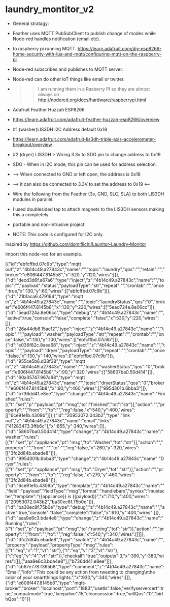 # laundry_montitor_v2


 * General stratagy:
 * Feather uses MQTT PubSubClient to publish change of modes while Node-red handles notification (email etc).
 * to raspberry pi running MQTT.
https://learn.adafruit.com/diy-esp8266-home-security-with-lua-and-mqtt/configuring-mqtt-on-the-raspberry-pi

 * Node-red subscribes and publishes to MQTT server.
 * Node-red can do other IoT things like email or twitter.

 * >> I am running them in a Rasberry PI so they are almost always on 
http://nodered.org/docs/hardware/raspberrypi.html
 
 * Adafruit Feather Huzzah ESP8266
 * https://learn.adafruit.com/adafruit-feather-huzzah-esp8266/overview
 * #1 (washer)LIS3DH I2C Address default 0x18
 * https://learn.adafruit.com/adafruit-lis3dh-triple-axis-accelerometer-breakout/overview
 * #2 (dryer) LIS3DH > Wiring 3.3v to SDO pin to change address to 0x19
 * SDO - When in I2C mode, this pin can be used for address selection. 
 *   --> When connected to GND or left open, the address is 0x18
 *   --> it can also be connected to 3.3V to set the address to 0x19 <--
 * Wire the following from the Feather {3v, GND, SLC, SLA} to both LIS3DH modules in parallel.

 * I used doublesided tap to attach magnets to the LIS3DH sensors making this a completely
 * portable and non-intrusive project.

 * NOTE: This code is configured for I2C only.


Inspired by
https://github.com/domiflichi/Launitor-Laundry-Monitor

Import this node-red for an example.

[{"id":"ebfcffbd.07c9b","type":"mqtt out","z":"4b14c49.a27843c","name":"","topic":"laundry","qos":"","retain":"","broker":"e606f447.8145b8","x":520,"y":120,"wires":[]},{"id":"decd3d6f.a67a6","type":"inject","z":"4b14c49.a27843c","name":"","topic":"","payload":"status","payloadType":"str","repeat":"","crontab":"","once":true,"x":130,"y":60,"wires":[["ebfcffbd.07c9b"]]},{"id":"21b1aca6.479164","type":"mqtt in","z":"4b14c49.a27843c","name":"","topic":"laundryStatus","qos":"0","broker":"e606f447.8145b8","x":130,"y":220,"wires":[["5ead724a.8e06cc"]]},{"id":"5ead724a.8e06cc","type":"debug","z":"4b14c49.a27843c","name":"","active":true,"console":"false","complete":"false","x":530,"y":220,"wires":[]},{"id":"26a44db8.15ac12","type":"inject","z":"4b14c49.a27843c","name":"","topic":"","payload":"washer","payloadType":"str","repeat":"","crontab":"","once":false,"x":130,"y":100,"wires":[["ebfcffbd.07c9b"]]},{"id":"e036f82c.8aea68","type":"inject","z":"4b14c49.a27843c","name":"","topic":"","payload":"dryer","payloadType":"str","repeat":"","crontab":"","once":false,"x":130,"y":140,"wires":[["ebfcffbd.07c9b"]]},{"id":"955ce5b6.d38f38","type":"mqtt in","z":"4b14c49.a27843c","name":"","topic":"washerStatus","qos":"0","broker":"e606f447.8145b8","x":90,"y":320,"wires":[["58607ba0.50d414"]]},{"id":"60a35747.967a98","type":"mqtt in","z":"4b14c49.a27843c","name":"","topic":"dryerStatus","qos":"0","broker":"e606f447.8145b8","x":90,"y":460,"wires":[["995d301b.6bba3"]]},{"id":"b736dd41.e8ee","type":"change","z":"4b14c49.a27843c","name":"Finished","rules":[{"t":"set","p":"payload","pt":"msg","to":"finished","tot":"str"}],"action":"","property":"","from":"","to":"","reg":false,"x":540,"y":400,"wires":[["6ce91e1b.4309b"]]},{"id":"20953072.043b2","type":"link out","z":"4b14c49.a27843c","name":"email","links":["41283473.3ffb6c"],"x":855,"y":340,"wires":[]},{"id":"58607ba0.50d414","type":"change","z":"4b14c49.a27843c","name":"washer","rules":[{"t":"set","p":"appliance","pt":"msg","to":"Washer","tot":"str"}],"action":"","property":"","from":"","to":"","reg":false,"x":260,"y":320,"wires":[["3fc2d84b.ebade8"]]},{"id":"995d301b.6bba3","type":"change","z":"4b14c49.a27843c","name":"Dryer","rules":[{"t":"set","p":"appliance","pt":"msg","to":"Dryer","tot":"str"}],"action":"","property":"","from":"","to":"","reg":false,"x":270,"y":460,"wires":[["3fc2d84b.ebade8"]]},{"id":"6ce91e1b.4309b","type":"template","z":"4b14c49.a27843c","name":"","field":"payload","fieldType":"msg","format":"handlebars","syntax":"mustache","template":"{{appliance}} is {{payload}}","x":710,"y":400,"wires":[["20953072.043b2","ba30ec8f.75b0e"]]},{"id":"ba30ec8f.75b0e","type":"debug","z":"4b14c49.a27843c","name":"","active":true,"console":"false","complete":"false","x":910,"y":400,"wires":[]},{"id":"aaa9e6c3.bda4e8","type":"change","z":"4b14c49.a27843c","name":"Running","rules":[{"t":"set","p":"payload","pt":"msg","to":"running","tot":"str"}],"action":"","property":"","from":"","to":"","reg":false,"x":540,"y":340,"wires":[[]]},{"id":"3fc2d84b.ebade8","type":"switch","z":"4b14c49.a27843c","name":"","property":"payload","propertyType":"msg","rules":[{"t":"eq","v":"1","vt":"str"},{"t":"eq","v":"3","vt":"str"},{"t":"eq","v":"4","vt":"str"}],"checkall":"true","outputs":3,"x":390,"y":380,"wires":[[],["aaa9e6c3.bda4e8"],["b736dd41.e8ee"]]},{"id":"cb67e778.f365b8","type":"comment","z":"4b14c49.a27843c","name":"Email","info":"This could be any action from tweeting to changing\nthe color of your smartthings lights.","x":930,"y":340,"wires":[]},{"id":"e606f447.8145b8","type":"mqtt-broker","broker":"localhost","port":"1883","usetls":false,"verifyservercert":true,"compatmode":true,"keepalive":15,"cleansession":true,"willQos":"0","birthQos":"0"}]
